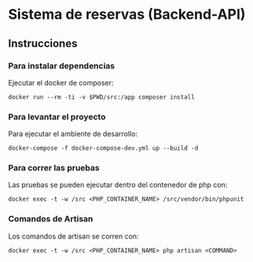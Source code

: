 # Sistema de reservas (Backend-API)
## Instrucciones
### Para instalar dependencias

Ejecutar el docker de composer:

```
docker run --rm -ti -v $PWD/src:/app composer install 
```

### Para levantar el proyecto

Para ejecutar el ambiente de desarrollo:

```
docker-compose -f docker-compose-dev.yml up --build -d
```

### Para correr las pruebas

Las pruebas se pueden ejecutar dentro del contenedor de php con:

```
docker exec -t -w /src <PHP_CONTAINER_NAME> /src/vendor/bin/phpunit
```

### Comandos de Artisan

Los comandos de artisan se corren con:

```
docker exec -t -w /src <PHP_CONTAINER_NAME> php artisan <COMMAND>
```